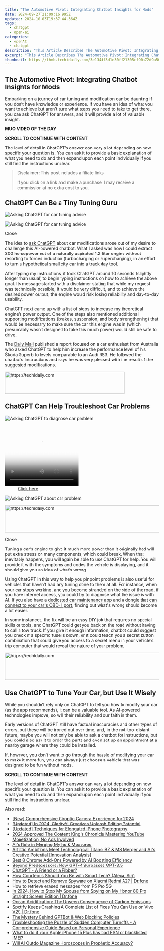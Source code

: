 ```yaml
---
title: "The Automotive Pivot: Integrating Chatbot Insights for Mods"
date: 2024-09-27T21:09:16.995Z
updated: 2024-10-03T19:37:44.364Z
tags:
  - chatgpt
  - open-ai
categories:
  - openAI
  - chatgpt
description: "This Article Describes The Automotive Pivot: Integrating Chatbot Insights for Mods"
excerpt: "This Article Describes The Automotive Pivot: Integrating Chatbot Insights for Mods"
thumbnail: https://thmb.techidaily.com/3e134df3d1e30ff21305cf90a72d9a508b70a320e15fdc18733cb673b02e8a47.jpg
---
```


## The Automotive Pivot: Integrating Chatbot Insights for Mods

 Embarking on a journey of car tuning and modification can be daunting if you don’t have knowledge or experience. If you have an idea of what you want to achieve but aren’t sure what steps you need to take to get there, you can ask ChatGPT for answers, and it will provide a lot of valuable insight.

**MUO VIDEO OF THE DAY**

**SCROLL TO CONTINUE WITH CONTENT**

 The level of detail in ChatGPT’s answer can vary a lot depending on how specific your question is. You can ask it to provide a basic explanation of what you need to do and then expand upon each point individually if you still find the instructions unclear.

>  Disclaimer: This post includes affiliate links
>
>  If you click on a link and make a purchase, I may receive a commission at no extra cost to you.
>

## ChatGPT Can Be a Tiny Tuning Guru

![Asking ChatGPT for car tuning advice](https://static1.makeuseofimages.com/wordpress/wp-content/uploads/2023/07/szzzz-1.jpg)

![Asking ChatGPT for car tuning advice](https://static1.makeuseofimages.com/wordpress/wp-content/uploads/2023/07/ssszzz.jpg)

Close

 The idea to [ask ChatGPT](https://www.makeuseof.com/things-you-can-do-with-chatgpt/) about car modifications arose out of my desire to challenge this AI-powered chatbot. What I asked was how I could extract 300 horsepower out of a naturally aspirated 1.2-liter engine without resorting to forced induction (turbocharging or supercharging), in an effort to turn a hypothetical small city car into a track day tool.

 After typing my instructions, it took ChatGPT around 10 seconds (slightly longer than usual) to begin typing instructions on how to achieve the above goal. Its message started with a disclaimer stating that while my request was technically possible, it would be very difficult, and to achieve the desired power output, the engine would risk losing reliability and day-to-day usability.

 ChatGPT next came up with a list of steps to increase my theoretical engine’s power output. One of the steps also mentioned additional supporting modifications (brakes, suspension, and body strengthening) that would be necessary to make sure the car this engine was in (which presumably wasn’t designed to take this much power) would still be safe to drive.

 The [Daily Mail](https://www.dailymail.co.uk/femail/real-life/article-12220701/What-modifications-make-car-faster-Man-uses-ChatGPT-modify-Skoda-Superb-equivalent-Audi-RS3.html) published a report focused on a car enthusiast from Australia who asked ChatGPT to help him increase the performance level of his Škoda Superb to levels comparable to an Audi RS3\. He followed the chatbot’s instructions and says he was very pleased with the result of the suggested modifications.

<!-- affiliate ads begin -->
<a href="https://aligracehair.sjv.io/c/5597632/2135417/19272" target="_top" id="2135417">
  <img src="//a.impactradius-go.com/display-ad/19272-2135417" border="0" alt="https://techidaily.com" width="392" height="72"/>
</a>
<img height="0" width="0" src="https://aligracehair.sjv.io/i/5597632/2135417/19272" style="position:absolute;visibility:hidden;" border="0" />
<!-- affiliate ads end -->

## ChatGPT Can Help Troubleshoot Car Problems

![Asking ChatGPT to diagnose car problem](https://static1.makeuseofimages.com/wordpress/wp-content/uploads/2023/07/gpt-1.jpg)

<!-- affiliate ads begin -->
<span id="1328679">
					<video width="240" height="200" style="cursor:pointer"
           poster="//a.impactradius-go.com/display-clicktoplayimage/1328679.png"
           onclick="if(!this.playClicked){this.play();this.setAttribute('controls',true);this.playClicked=true;}">
	   <source src="//a.impactradius-go.com/display-ad/15852-1328679">
	   <img src="//a.impactradius-go.com/display-clicktoplayimage/1328679.png" style="border: none; height: 100%; width: 100%; object-fit: contain">
	</video>
	<div style="width:150px;text-align:center"><a href="javascript:window.open(decodeURIComponent('https%3A%2F%2Fthefitville.pxf.io%2Fc%2F5597632%2F1328679%2F15852'), '_blank');void(0);">Click here</a></div>
</span>
<img height="0" width="0" src="https://imp.pxf.io/i/5597632/1328679/15852" style="position:absolute;visibility:hidden;" border="0" />
<!-- affiliate ads end -->

![Asking ChatGPT about car problem](https://static1.makeuseofimages.com/wordpress/wp-content/uploads/2023/07/gpt3.jpg)

<!-- affiliate ads begin -->
<a href="https://bluettifr.pxf.io/c/5597632/2145082/17095" target="_top" id="2145082">
  <img src="//a.impactradius-go.com/display-ad/17095-2145082" border="0" alt="https://techidaily.com" width="728" height="90"/>
</a>
<img height="0" width="0" src="https://bluettifr.pxf.io/i/5597632/2145082/17095" style="position:absolute;visibility:hidden;" border="0" />
<!-- affiliate ads end -->

Close

 Tuning a car’s engine to give it much more power than it originally had will put extra stress on many components, which could break. When that inevitably happens, you will again be able to use ChatGPT for help. You will provide it with the symptoms and codes the vehicle is displaying, and it should give you an idea of what’s wrong.

 Using ChatGPT in this way to help you pinpoint problems is also useful for vehicles that haven’t had any tuning done to them at all. For instance, when your car stops working, and you become stranded on the side of the road, if you have internet access, you could try to diagnose what the issue is with AI. If you also have a [dedicated car maintenance app](https://www.makeuseof.com/best-apps-car-maintenance-and-tips/) and a dongle that [can connect to your car's OBD-II port](https://www.makeuseof.com/best-obd2-vehicle-diagnostic-apps/), finding out what's wrong should become a lot easier.

 In some instances, the fix will be an easy DIY job that requires no special skills or tools, and ChatGPT could get you back on the road without having to call a tow truck. If you give it enough information, chatbot could suggest you check if a specific fuse is blown, or it could teach you a secret button combination that could give you access to a secret menu in your vehicle’s trip computer that would reveal the nature of your problem.

<!-- affiliate ads begin -->
<a href="https://arkmc.pxf.io/c/5597632/352557/5172" target="_top" id="352557">
  <img src="//a.impactradius-go.com/display-ad/5172-352557" border="0" alt="https://techidaily.com" width="720" height="90"/>
</a>
<img height="0" width="0" src="https://arkmc.pxf.io/i/5597632/352557/5172" style="position:absolute;visibility:hidden;" border="0" />
<!-- affiliate ads end -->

## Use ChatGPT to Tune Your Car, but Use It Wisely

 While you shouldn’t rely only on ChatGPT to tell you how to modify your car (as the app recommends), it can be a valuable tool. As AI-powered technologies improve, so will their reliability and our faith in them.

 Early versions of ChatGPT still have factual inaccuracies and other types of errors, but these will be ironed out over time, and, in the not-too-distant future, maybe you will not only be able to ask a chatbot for instructions, but you could also ask it to order the parts and even set up an appointment at a nearby garage where they could be installed.

 If, however, you don’t want to go through the hassle of modifying your car to make it more fun, you can always just choose a vehicle that was designed to be fun without mods.

**SCROLL TO CONTINUE WITH CONTENT**

 The level of detail in ChatGPT’s answer can vary a lot depending on how specific your question is. You can ask it to provide a basic explanation of what you need to do and then expand upon each point individually if you still find the instructions unclear.

<ins class="adsbygoogle"
     style="display:block"
     data-ad-format="autorelaxed"
     data-ad-client="ca-pub-7571918770474297"
     data-ad-slot="1223367746"></ins>

<ins class="adsbygoogle"
     style="display:block"
     data-ad-client="ca-pub-7571918770474297"
     data-ad-slot="8358498916"
     data-ad-format="auto"
     data-full-width-responsive="true"></ins>

<span class="atpl-alsoreadstyle">Also read:</span>
<div><ul>
<li><a href="https://fox-direct.techidaily.com/new-comprehensive-giroptic-camera-experience-for-2024/"><u>[New] Comprehensive Giroptic Camera Experience for 2024</u></a></li>
<li><a href="https://fox-helps.techidaily.com/updated-in-2024-clarityai-creatives-unleash-editing-potential/"><u>[Updated] In 2024, ClarityAI Creatives Unleash Editing Potential</u></a></li>
<li><a href="https://fox-helps.techidaily.com/updated-techniques-for-elongated-iphone-photography/"><u>[Updated] Techniques for Elongated iPhone Photography</u></a></li>
<li><a href="https://youtube-docs.techidaily.com/approved-the-content-kings-chronicle-mastering-youtube-monetization-no-ads-involved/"><u>2024 Approved The Content King's Chronicle Mastering YouTube Monetization, No Ads Involved</u></a></li>
<li><a href="https://tech-savvy.techidaily.com/ais-role-in-merging-myths-and-measures/"><u>AI's Role in Merging Myths & Measures</u></a></li>
<li><a href="https://tech-savvy.techidaily.com/artistic-ambitions-meet-technological-titans-bz-and-ms-merger-and-ais-creative-potential-innovation-analysis/"><u>Artistic Ambitions Meet Technological Titans: BZ & MS Merger and AI's Creative Potential [Innovation Analysis]</u></a></li>
<li><a href="https://tech-savvy.techidaily.com/best-8-chrome-add-ons-powered-by-ai-boosting-efficiency/"><u>Best 8 Chrome Add-Ons Powered by AI Boosting Efficiency</u></a></li>
<li><a href="https://tech-savvy.techidaily.com/beyond-predecessors-how-gpt-4-surpasses-gpt-35/"><u>Beyond Predecessors: How GPT-4 Surpasses GPT-3.5</u></a></li>
<li><a href="https://tech-savvy.techidaily.com/chatgpt-a-friend-or-a-fibber/"><u>ChatGPT - A Friend or a Fibber?</u></a></li>
<li><a href="https://tech-savvy.techidaily.com/how-courteous-should-you-be-with-smart-tech-alexa-siri/"><u>How Courteous Should You Be with Smart Tech? (Alexa, Siri)</u></a></li>
<li><a href="https://android-location-track.techidaily.com/how-to-detect-and-remove-spyware-on-xiaomi-redmi-a2-drfone-by-drfone-virtual-android/"><u>How to Detect and Remove Spyware on Xiaomi Redmi A2? | Dr.fone</u></a></li>
<li><a href="https://blog-min.techidaily.com/how-to-retrieve-erased-messages-from-f5-pro-5g-by-fonelab-android-recover-messages/"><u>How to retrieve erased messages from F5 Pro 5G</u></a></li>
<li><a href="https://review-topics.techidaily.com/in-2024-how-to-stop-my-spouse-from-spying-on-my-honor-80-pro-straight-screen-edition-drfone-by-drfone-virtual-android/"><u>In 2024, How to Stop My Spouse from Spying on My Honor 80 Pro Straight Screen Edition | Dr.fone</u></a></li>
<li><a href="https://tech-savvy.techidaily.com/ocean-acidification-the-unseen-consequence-of-carbon-emissions/"><u>Ocean Acidification: The Unseen Consequence of Carbon Emissions</u></a></li>
<li><a href="https://fix-guide.techidaily.com/spotify-keeps-crashing-a-complete-list-of-fixes-you-can-use-on-vivo-v29-drfone-by-drfone-fix-android-problems-fix-android-problems/"><u>Spotify Keeps Crashing A Complete List of Fixes You Can Use on Vivo V29 | Dr.fone</u></a></li>
<li><a href="https://tech-savvy.techidaily.com/the-mystery-behind-gptbot-and-web-blocking-policies/"><u>The Mystery Behind GPTBot & Web Blocking Policies</u></a></li>
<li><a href="https://win-howtos.techidaily.com/troubleshooting-the-puzzle-of-sudden-computer-turnoffs-a-comprehensive-guide-based-on-personal-experience/"><u>Troubleshooting the Puzzle of Sudden Computer Turnoffs - A Comprehensive Guide Based on Personal Experience</u></a></li>
<li><a href="https://sim-unlock.techidaily.com/what-to-do-if-your-apple-iphone-15-plus-has-bad-esn-or-blacklisted-imei-by-drfone-ios/"><u>What to do if your Apple iPhone 15 Plus has bad ESN or blacklisted IMEI?</u></a></li>
<li><a href="https://tech-savvy.techidaily.com/will-ai-outdo-magazine-horoscopes-in-prophetic-accuracy/"><u>Will AI Outdo Magazine Horoscopes in Prophetic Accuracy?</u></a></li>
</ul></div>

